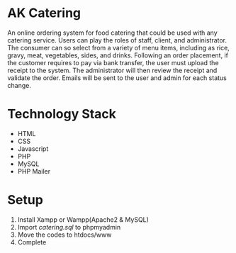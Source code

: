 
# AK Catering 

An online ordering system for food catering that could be used with any catering service. Users can play the roles of staff, client, and administrator. The consumer can so select from a variety of menu items, including as rice, gravy, meat, vegetables, sides, and drinks. Following an order placement, if the customer requires to pay via bank transfer, the user must upload the receipt to the system. The administrator will then review the receipt and validate the order. Emails will be sent to the user and admin for each status change.

# Technology Stack

- HTML
- CSS
- Javascript
- PHP
- MySQL
- PHP Mailer


# Setup
1. Install Xampp or Wampp(Apache2 & MySQL)
2. Import *catering.sql* to phpmyadmin
3. Move the codes to htdocs/www
4. Complete

